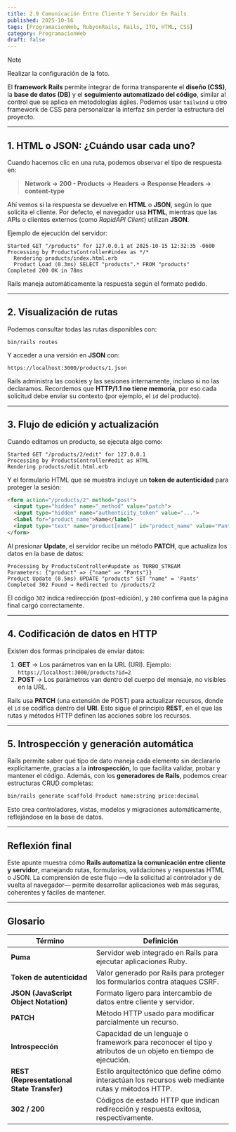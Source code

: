 ```yaml
---
title: 2.9 Comunicación Entre Cliente Y Servidor En Rails
published: 2025-10-16
tags: [ProgramacionWeb, RubyonRails, Rails, ITO, HTML, CSS]
category: ProgramacionWeb
draft: false
---
```


> [!Note]
> Realizar la configuración de la foto.

El **framework Rails** permite integrar de forma transparente el **diseño (CSS)**, la **base de datos (DB)** y el **seguimiento automatizado del código**, similar al control que se aplica en metodologías ágiles.
Podemos usar `tailwind` u otro framework de CSS para personalizar la interfaz sin perder la estructura del proyecto.

---

## **1. HTML o JSON: ¿Cuándo usar cada uno?**

Cuando hacemos clic en una ruta, podemos observar el tipo de respuesta en:

> **Network → 200 - Products → Headers → Response Headers → content-type**

Ahí vemos si la respuesta se devuelve en **HTML** o **JSON**, según lo que solicita el cliente.
Por defecto, el navegador usa **HTML**, mientras que las APIs o clientes externos (como *RapidAPI Client*) utilizan **JSON**.

Ejemplo de ejecución del servidor:

```
Started GET "/products" for 127.0.0.1 at 2025-10-15 12:32:35 -0600
Processing by ProductsController#index as */*
  Rendering products/index.html.erb
  Product Load (0.3ms) SELECT "products".* FROM "products"
Completed 200 OK in 78ms
```

Rails maneja automáticamente la respuesta según el formato pedido.

---

## **2. Visualización de rutas**

Podemos consultar todas las rutas disponibles con:

```
bin/rails routes
```

Y acceder a una versión en **JSON** con:

```
https://localhost:3000/products/1.json
```

Rails administra las cookies y las sesiones internamente, incluso si no las declaramos.
Recordemos que **HTTP/1.1 no tiene memoria**, por eso cada solicitud debe enviar su contexto (por ejemplo, el `id` del producto).

---

## **3. Flujo de edición y actualización**

Cuando editamos un producto, se ejecuta algo como:

```
Started GET "/products/2/edit" for 127.0.0.1
Processing by ProductsController#edit as HTML
Rendering products/edit.html.erb
```

Y el formulario HTML que se muestra incluye un **token de autenticidad** para proteger la sesión:

```html
<form action="/products/2" method="post">
  <input type="hidden" name="_method" value="patch">
  <input type="hidden" name="authenticity_token" value="...">
  <label for="product_name">Name</label>
  <input type="text" name="product[name]" id="product_name" value="Pants">
</form>
```

Al presionar **Update**, el servidor recibe un método **PATCH**, que actualiza los datos en la base de datos:

```
Processing by ProductsController#update as TURBO_STREAM
Parameters: {"product" => {"name" => "Pants"}}
Product Update (0.5ms) UPDATE "products" SET "name" = 'Pants'
Completed 302 Found → Redirected to /products/2
```

El código `302` indica redirección (post-edición), y `200` confirma que la página final cargó correctamente.

---

## **4. Codificación de datos en HTTP**

Existen dos formas principales de enviar datos:

1. **GET** → Los parámetros van en la URL (URI).
   Ejemplo:
   `https://localhost:3000/products?id=2`
2. **POST** → Los parámetros van dentro del cuerpo del mensaje, no visibles en la URL.

Rails usa **PATCH** (una extensión de POST) para actualizar recursos, donde el `id` se codifica dentro del **URI**.
Esto sigue el principio **REST**, en el que las rutas y métodos HTTP definen las acciones sobre los recursos.

---

## **5. Introspección y generación automática**

Rails permite saber qué tipo de dato maneja cada elemento sin declararlo explícitamente, gracias a la **introspección**, lo que facilita validar, probar y mantener el código.
Además, con los **generadores de Rails**, podemos crear estructuras CRUD completas:

```bash
bin/rails generate scaffold Product name:string price:decimal
```

Esto crea controladores, vistas, modelos y migraciones automáticamente, reflejándose en la base de datos.

---

## **Reflexión final**

Este apunte muestra cómo **Rails automatiza la comunicación entre cliente y servidor**, manejando rutas, formularios, validaciones y respuestas HTML o JSON.
La comprensión de este flujo —de la solicitud al controlador y de vuelta al navegador— permite desarrollar aplicaciones web más seguras, coherentes y fáciles de mantener.

---

## **Glosario**

| **Término**                                | **Definición**                                                                                               |
| ------------------------------------------ | ------------------------------------------------------------------------------------------------------------ |
| **Puma**                                   | Servidor web integrado en Rails para ejecutar aplicaciones Ruby.                                             |
| **Token de autenticidad**                  | Valor generado por Rails para proteger los formularios contra ataques CSRF.                                  |
| **JSON (JavaScript Object Notation)**      | Formato ligero para intercambio de datos entre cliente y servidor.                                           |
| **PATCH**                                  | Método HTTP usado para modificar parcialmente un recurso.                                                    |
| **Introspección**                          | Capacidad de un lenguaje o framework para reconocer el tipo y atributos de un objeto en tiempo de ejecución. |
| **REST (Representational State Transfer)** | Estilo arquitectónico que define cómo interactúan los recursos web mediante rutas y métodos HTTP.            |
| **302 / 200**                              | Códigos de estado HTTP que indican redirección y respuesta exitosa, respectivamente.                         |
